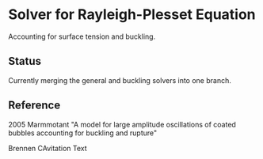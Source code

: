 # Solver for Rayleigh-Plesset Equation
Accounting for surface tension and buckling.

## Status

Currently merging the general and buckling solvers into one branch.

## Reference

2005 Marmmotant "A model for large amplitude oscillations of coated bubbles accounting for buckling and rupture"

Brennen CAvitation Text